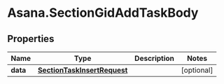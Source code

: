 # Asana.SectionGidAddTaskBody

## Properties
Name | Type | Description | Notes
------------ | ------------- | ------------- | -------------
**data** | [**SectionTaskInsertRequest**](SectionTaskInsertRequest.md) |  | [optional] 
